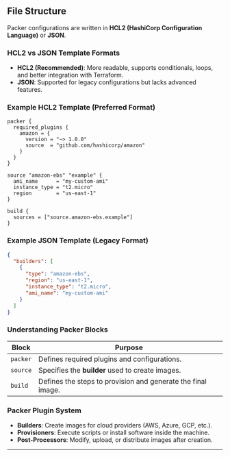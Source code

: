 
## **File Structure**
Packer configurations are written in **HCL2 (HashiCorp Configuration Language)** or **JSON**.

### **HCL2 vs JSON Template Formats**
- **HCL2 (Recommended)**: More readable, supports conditionals, loops, and better integration with Terraform.
- **JSON**: Supported for legacy configurations but lacks advanced features.

### **Example HCL2 Template (Preferred Format)**
```hcl
packer {
  required_plugins {
    amazon = {
      version = "~> 1.0.0"
      source  = "github.com/hashicorp/amazon"
    }
  }
}

source "amazon-ebs" "example" {
  ami_name      = "my-custom-ami"
  instance_type = "t2.micro"
  region        = "us-east-1"
}

build {
  sources = ["source.amazon-ebs.example"]
}
```

### **Example JSON Template (Legacy Format)**
```json
{
  "builders": [
    {
      "type": "amazon-ebs",
      "region": "us-east-1",
      "instance_type": "t2.micro",
      "ami_name": "my-custom-ami"
    }
  ]
}
```

### **Understanding Packer Blocks**
| Block | Purpose |
|--------|---------|
| `packer` | Defines required plugins and configurations. |
| `source` | Specifies the **builder** used to create images. |
| `build` | Defines the steps to provision and generate the final image. |

### **Packer Plugin System**
- **Builders**: Create images for cloud providers (AWS, Azure, GCP, etc.).
- **Provisioners**: Execute scripts or install software inside the machine.
- **Post-Processors**: Modify, upload, or distribute images after creation.

---
